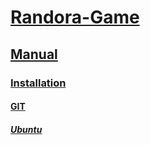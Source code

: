 # [Randora-Game](/README.md)

## [Manual](/manual/README.md)

### [Installation](/manual/installation/README.md)

#### [GIT](/manual/installation/git/README.md)

##### [Ubuntu](/manual/installation/git/ubuntu/README.md)
